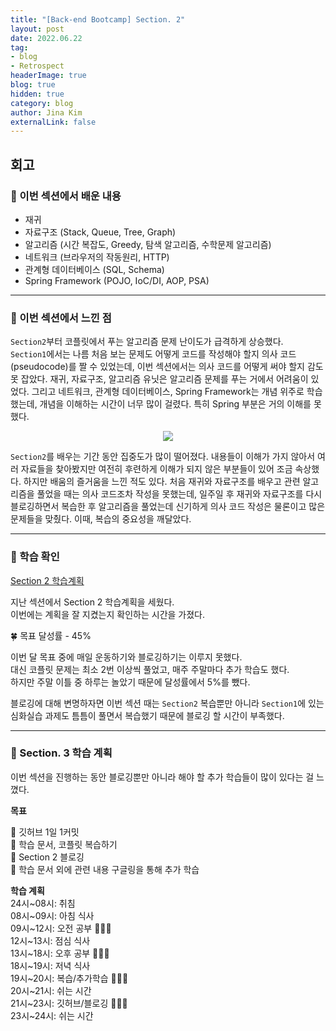 ```yaml
---
title: "[Back-end Bootcamp] Section. 2"
layout: post
date: 2022.06.22
tag:
- blog
- Retrospect
headerImage: true
blog: true
hidden: true 
category: blog
author: Jina Kim
externalLink: false
---
```

## 회고
### 🌺 이번 섹션에서 배운 내용

- 재귀  
- 자료구조 (Stack, Queue, Tree, Graph)  
- 알고리즘 (시간 복잡도, Greedy, 탐색 알고리즘, 수학문제 알고리즘)  
- 네트워크 (브라우저의 작동원리, HTTP)  
- 관계형 데이터베이스 (SQL, Schema)  
- Spring Framework (POJO, IoC/DI, AOP, PSA)  

-----
### 🌸 이번 섹션에서 느낀 점

`Section2`부터 코플릿에서 푸는 알고리즘 문제 난이도가 급격하게 상승했다.   
`Section1`에서는 나름 처음 보는 문제도 어떻게 코드를 작성해야 할지 의사 코드(pseudocode)를 짤 수 있었는데, 이번 섹션에서는 의사 코드를 어떻게 써야 할지 감도 못 잡았다. 재귀, 자료구조, 알고리즘 유닛은 알고리즘 문제를 푸는 거에서 어려움이 있었다. 그리고  네트워크, 관계형 데이터베이스, Spring Framework는 개념 위주로 학습했는데, 개념을 이해하는 시간이 너무 많이 걸렸다. 특히 Spring 부분은 거의 이해를 못 했다.  

<p align="center"><img src="https://velog.velcdn.com/images/wlsk124/post/407e7f19-d6dc-40ca-9bdc-7e620d582994/image.jpeg"></p>

`Section2`를 배우는 기간 동안 집중도가 많이 떨어졌다. 내용들이 이해가 가지 않아서 여러 자료들을 찾아봤지만 여전히 후련하게 이해가 되지 않은 부분들이 있어 조금 속상했다. 하지만 배움의 즐거움을 느낀 적도 있다. 처음 재귀와 자료구조를 배우고 관련 알고리즘을 풀었을 때는 의사 코드조차 작성을 못했는데, 일주일 후 재귀와 자료구조를 다시 블로깅하면서 복습한 후 알고리즘을 풀었는데 신기하게 의사 코드 작성은 물론이고 많은 문제들을 맞췄다. 이때, 복습의 중요성을 깨달았다.  

-----
### 🌸 학습 확인
[Section 2 학습계획](https://sebbe39jinakim.github.io/retros1/)

지난 섹션에서 Section 2 학습계획을 세웠다.  
이번에는 계획을 잘 지켰는지 확인하는 시간을 가졌다.  

🍀 목표 달성률 - 45%  

이번 달 목표 중에 매일 운동하기와 블로깅하기는 이루지 못했다.    
대신 코플릿 문제는 최소 2번 이상씩 풀었고, 매주 주말마다 추가 학습도 했다.  
하지만 주말 이틀 중 하루는 놀았기 때문에 달성률에서 5%를 뺐다.    

블로깅에 대해 변명하자면 이번 섹션 때는 `Section2` 복습뿐만 아니라 `Section1`에 있는 심화실습 과제도 틈틈이 풀면서 복습했기 때문에 블로깅 할 시간이 부족했다.    

-----
### 🌼 Section. 3 학습 계획

이번 섹션을 진행하는 동안 블로깅뿐만 아니라 해야 할 추가 학습들이 많이 있다는 걸 느꼈다.  

**목표**   

📍 깃허브 1일 1커밋   
📍 학습 문서, 코플릿 복습하기  
📍 Section 2 블로깅  
📍 학습 문서 외에 관련 내용 구글링을 통해 추가 학습  

**학습 계획**   
24시~08시: 취침   
08시~09시: 아침 식사    
09시~12시: 오전 공부 👩🏻‍💻   
12시~13시: 점심 식사   
13시~18시: 오후 공부 👩🏻‍💻   
18시~19시: 저녁 식사   
19시~20시: 복습/추가학습 👩🏻‍💻   
20시~21시: 쉬는 시간   
21시~23시: 깃허브/블로깅 👩🏻‍💻   
23시~24시: 쉬는 시간   

